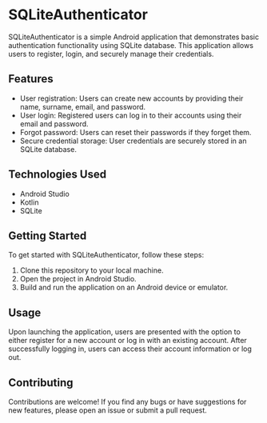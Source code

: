 # SQLiteAuthenticator

SQLiteAuthenticator is a simple Android application that demonstrates basic authentication functionality using SQLite database. This application allows users to register, login, and securely manage their credentials.

## Features
- User registration: Users can create new accounts by providing their name, surname, email, and password.
- User login: Registered users can log in to their accounts using their email and password.
- Forgot password: Users can reset their passwords if they forget them.
- Secure credential storage: User credentials are securely stored in an SQLite database.

## Technologies Used
- Android Studio
- Kotlin
- SQLite

## Getting Started
To get started with SQLiteAuthenticator, follow these steps:
1. Clone this repository to your local machine.
2. Open the project in Android Studio.
3. Build and run the application on an Android device or emulator.

## Usage
Upon launching the application, users are presented with the option to either register for a new account or log in with an existing account. After successfully logging in, users can access their account information or log out.

## Contributing
Contributions are welcome! If you find any bugs or have suggestions for new features, please open an issue or submit a pull request.

